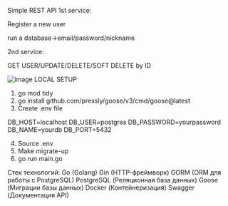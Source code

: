 Simple REST API
1st service:

Register a new user

run a database->email/password/nickname

2nd service:

GET USER/UPDATE/DELETE/SOFT DELETE by ID

![image](https://github.com/user-attachments/assets/b8ca5ad1-7487-4442-a9b4-eeefce8b11c3)
LOCAL SETUP
1.  go mod tidy
2.  go install github.com/pressly/goose/v3/cmd/goose@latest
3.  Create .env file

DB_HOST=localhost
DB_USER=postgres
DB_PASSWORD=yourpassword
DB_NAME=yourdb
DB_PORT=5432

4.  Source .env
5.  Make migrate-up
6.  go run main.go

Стек технологий:
Go (Golang)
Gin (HTTP-фреймворк)
GORM (ORM для работы с PostgreSQL)
PostgreSQL (Реляционная база данных)
Goose (Миграции базы данных)
Docker (Контейнеризация)
Swagger (Документация API)

